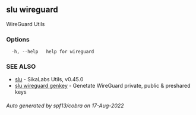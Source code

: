 ## slu wireguard

WireGuard Utils

### Options

```
  -h, --help   help for wireguard
```

### SEE ALSO

* [slu](slu.md)	 - SikaLabs Utils, v0.45.0
* [slu wireguard genkey](slu_wireguard_genkey.md)	 - Genetate WireGuard private, public & preshared keys

###### Auto generated by spf13/cobra on 17-Aug-2022
